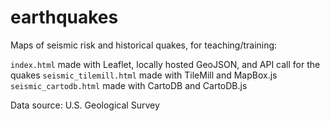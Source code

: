 earthquakes
===========

Maps of seismic risk and historical quakes, for teaching/training:

`index.html` made with Leaflet, locally hosted GeoJSON, and API call for the quakes
`seismic_tilemill.html` made with TileMill and MapBox.js
`seismic_cartodb.html` made with CartoDB and CartoDB.js

Data source: U.S. Geological Survey

